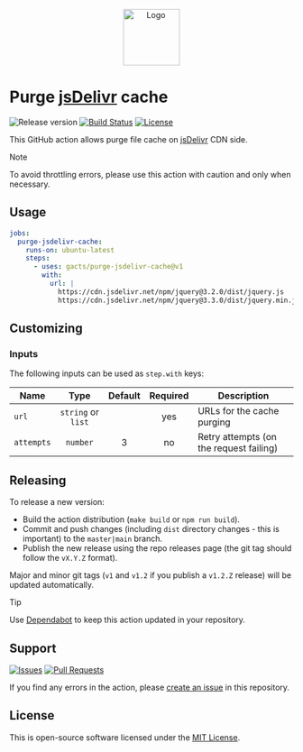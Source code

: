 <p align="center">
  <img src="https://avatars.githubusercontent.com/u/6191378?s=200&v=4" alt="Logo" width="100" />
</p>

# Purge [jsDelivr][jsdelivr] cache

![Release version][badge_release_version]
[![Build Status][badge_build]][link_build]
[![License][badge_license]][link_license]

This GitHub action allows purge file cache on [jsDelivr][jsdelivr] CDN side.

> [!NOTE]
> To avoid throttling errors, please use this action with caution and only when necessary.

## Usage

```yaml
jobs:
  purge-jsdelivr-cache:
    runs-on: ubuntu-latest
    steps:
      - uses: gacts/purge-jsdelivr-cache@v1
        with:
          url: |
            https://cdn.jsdelivr.net/npm/jquery@3.2.0/dist/jquery.js
            https://cdn.jsdelivr.net/npm/jquery@3.3.0/dist/jquery.min.js
```

## Customizing

### Inputs

The following inputs can be used as `step.with` keys:

| Name       |        Type        | Default | Required | Description                             |
|------------|:------------------:|:-------:|:--------:|-----------------------------------------|
| `url`      | `string` or `list` |         |   yes    | URLs for the cache purging              |
| `attempts` |      `number`      |    3    |    no    | Retry attempts (on the request failing) |

## Releasing

To release a new version:

- Build the action distribution (`make build` or `npm run build`).
- Commit and push changes (including `dist` directory changes - this is important) to the `master|main` branch.
- Publish the new release using the repo releases page (the git tag should follow the `vX.Y.Z` format).

Major and minor git tags (`v1` and `v1.2` if you publish a `v1.2.Z` release) will be updated automatically.

> [!TIP]
> Use [Dependabot](https://bit.ly/45zwLL1) to keep this action updated in your repository.

## Support

[![Issues][badge_issues]][link_issues]
[![Pull Requests][badge_pulls]][link_pulls]

If you find any errors in the action, please [create an issue][link_create_issue] in this repository.

## License

This is open-source software licensed under the [MIT License][link_license].

[badge_build]:https://img.shields.io/github/actions/workflow/status/gacts/purge-jsdelivr-cache/tests.yml?branch=master&maxAge=30
[badge_release_version]:https://img.shields.io/github/release/gacts/purge-jsdelivr-cache.svg?maxAge=30
[badge_license]:https://img.shields.io/github/license/gacts/purge-jsdelivr-cache.svg?longCache=true
[badge_release_date]:https://img.shields.io/github/release-date/gacts/purge-jsdelivr-cache.svg?maxAge=180
[badge_commits_since_release]:https://img.shields.io/github/commits-since/gacts/purge-jsdelivr-cache/latest.svg?maxAge=45
[badge_issues]:https://img.shields.io/github/issues/gacts/purge-jsdelivr-cache.svg?maxAge=45
[badge_pulls]:https://img.shields.io/github/issues-pr/gacts/purge-jsdelivr-cache.svg?maxAge=45

[link_build]:https://github.com/gacts/purge-jsdelivr-cache/actions
[link_license]:https://github.com/gacts/purge-jsdelivr-cache/blob/master/LICENSE
[link_issues]:https://github.com/gacts/purge-jsdelivr-cache/issues
[link_create_issue]:https://github.com/gacts/purge-jsdelivr-cache/issues/new
[link_pulls]:https://github.com/gacts/purge-jsdelivr-cache/pulls

[jsdelivr]:https://www.jsdelivr.com/

